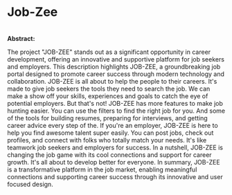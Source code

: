 <h1>Job-Zee</h1>
<br>
<b>Abstract:</b>
<p>The project "JOB-ZEE" stands out as a significant opportunity in career 
development, offering an innovative and supportive platform for job seekers and 
employers. This description highlights JOB-ZEE, a groundbreaking job portal designed to 
promote career success through modern technology and collaboration. 
JOB-ZEE is all about to help the people to their careers. It's made to give job seekers the 
tools they need to search the job. We can make a show off your skills, experiences and 
goals to catch the eye of potential employers. But that's not! JOB-ZEE has more features 
to make job hunting easier. You can use the filters to find the right job for you. And some 
of the tools for building resumes, preparing for interviews, and getting career advice 
every step of the. 
If you're an employer, JOB-ZEE is here to help you find awesome talent super easily. 
You can post jobs, check out profiles, and connect with folks who totally match your 
needs. It's like teamwork job seekers and employers for success. In a nutshell, JOB-ZEE 
is changing the job game with its cool connections and support for career growth. It's all 
about to develop better for everyone. 
In summary, JOB-ZEE is a transformative platform in the job market, enabling 
meaningful connections and supporting career success through its innovative and user
focused design.</p>